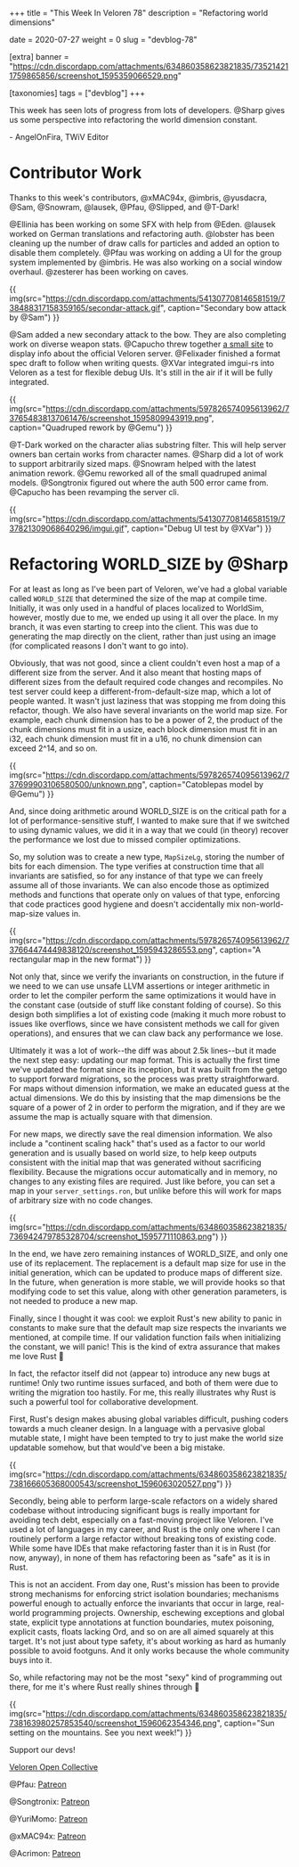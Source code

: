 +++
title = "This Week In Veloren 78"
description = "Refactoring world dimensions"

date = 2020-07-27
weight = 0
slug = "devblog-78"

[extra]
banner = "https://cdn.discordapp.com/attachments/634860358623821835/735214211759865856/screenshot_1595359066529.png"

[taxonomies]
tags = ["devblog"]
+++

This week has seen lots of progress from lots of developers. @Sharp gives us
some perspective into refactoring the world dimension constant.

\- AngelOnFira, TWiV Editor

# Contributor Work

Thanks to this week's contributors, @xMAC94x, @imbris, @yusdacra, @Sam,
@Snowram, @lausek, @Pfau, @Slipped, and @T-Dark!

@Ellinia has been working on some SFX with help from @Eden. @lausek worked on
German translations and refactoring auth. @lobster has been cleaning up the
number of draw calls for particles and added an option to disable them
completely. @Pfau was working on adding a UI for the group system implemented by
@imbris. He was also working on a social window overhaul. @zesterer has been
working on caves.

{{
  img(src="https://cdn.discordapp.com/attachments/541307708146581519/738488317158359165/secondar-attack.gif",
  caption="Secondary bow attack by @Sam")
}}

@Sam added a new secondary attack to the bow. They are also completing work on
diverse weapon stats. @Capucho threw together [a small
site](https://veloren-status.herokuapp.com/server/server.veloren.net) to display
info about the official Veloren server. @Felixader finished a format spec draft
to follow when writing quests. @XVar integrated imgui-rs into Veloren as a test
for flexible debug UIs. It's still in the air if it will be fully integrated.

{{
  img(src="https://cdn.discordapp.com/attachments/597826574095613962/737654838137061476/screenshot_1595809943919.png",
  caption="Quadruped rework by @Gemu")
}}

@T-Dark worked on the character alias substring filter. This will help server
owners ban certain works from character names. @Sharp did a lot of work to
support arbitrarily sized maps. @Snowram helped with the latest animation
rework. @Gemu reworked all of the small quadruped animal models. @Songtronix
figured out where the auth 500 error came from. @Capucho has been revamping the
server cli.

{{
  img(src="https://cdn.discordapp.com/attachments/541307708146581519/737821309068640296/imgui.gif",
  caption="Debug UI test by @XVar")
}}

# Refactoring WORLD_SIZE by @Sharp

For at least as long as I've been part of Veloren, we've had a global variable
called `WORLD_SIZE` that determined the size of the map at compile time.
Initially, it was only used in a handful of places localized to WorldSim,
however, mostly due to me, we ended up using it all over the place. In my
branch, it was even starting to creep into the client. This was due to
generating the map directly on the client, rather than just using an image (for
complicated reasons I don't want to go into).

Obviously, that was not good, since a client couldn't even host a map of a
different size from the server. And it also meant that hosting maps of different
sizes from the default required code changes and recompiles. No test server
could keep a different-from-default-size map, which a lot of people wanted. It
wasn't just laziness that was stopping me from doing this refactor, though. We
also have several invariants on the world map size. For example, each chunk
dimension has to be a power of 2, the product of the chunk dimensions must fit
in a usize, each block dimension must fit in an i32, each chunk dimension must
fit in a u16, no chunk dimension can exceed 2^14, and so on.

{{
  img(src="https://cdn.discordapp.com/attachments/597826574095613962/737699903106580500/unknown.png",
  caption="Catoblepas model by @Gemu")
}}

And, since doing arithmetic around WORLD_SIZE is on the critical path for a lot
of performance-sensitive stuff, I wanted to make sure that if we switched to
using dynamic values, we did it in a way that we could (in theory) recover the
performance we lost due to missed compiler optimizations.

So, my solution was to create a new type, `MapSizeLg`, storing the number of
bits for each dimension. The type verifies at construction time that all
invariants are satisfied, so for any instance of that type we can freely assume
all of those invariants. We can also encode those as optimized methods and
functions that operate only on values of that type, enforcing that code
practices good hygiene and doesn't accidentally mix non-world-map-size values
in.

{{
  img(src="https://cdn.discordapp.com/attachments/597826574095613962/737664474449838120/screenshot_1595943286553.png",
  caption="A rectangular map in the new format")
}}

Not only that, since we verify the invariants on construction, in the future if
we need to we can use unsafe LLVM assertions or integer arithmetic in order to
let the compiler perform the same optimizations it would have in the constant
case (outside of stuff like constant folding of course). So this design both
simplifies a lot of existing code (making it much more robust to issues like
overflows, since we have consistent methods we call for given operations), and
ensures that we can claw back any performance we lose.

Ultimately it was a lot of work--the diff was about 2.5k lines--but it made the
next step easy: updating our map format. This is actually the first time we've
updated the format since its inception, but it was built from the getgo to
support forward migrations, so the process was pretty straightforward. For maps
without dimension information, we make an educated guess at the actual
dimensions. We do this by insisting that the map dimensions be the square of a
power of 2 in order to perform the migration, and if they are we assume the map
is actually square with that dimension.

For new maps, we directly save the real dimension information. We also include a
"continent scaling hack" that's used as a factor to our world generation and is
usually based on world size, to help keep outputs consistent with the initial
map that was generated without sacrificing flexibility. Because the migrations
occur automatically and in memory, no changes to any existing files are
required. Just like before, you can set a map in your `server_settings.ron`, but
unlike before this will work for maps of arbitrary size with no code changes.

{{
  img(src="https://cdn.discordapp.com/attachments/634860358623821835/736942479785328704/screenshot_1595771110863.png")
}}

In the end, we have zero remaining instances of WORLD_SIZE, and only one use of
its replacement. The replacement is a default map size for use in the initial
generation, which can be updated to produce maps of different size. In the
future, when generation is more stable, we will provide hooks so that modifying
code to set this value, along with other generation parameters, is not needed to
produce a new map.

Finally, since I thought it was cool: we exploit Rust's new ability to panic in
constants to make sure that the default map size respects the invariants we
mentioned, at compile time. If our validation function fails when initializing
the constant, we will panic! This is the kind of extra assurance that makes me
love Rust 🙂

In fact, the refactor itself did not (appear to) introduce any new bugs at
runtime! Only two runtime issues surfaced, and both of them were due to writing
the migration too hastily. For me, this really illustrates why Rust is such a
powerful tool for collaborative development.

First, Rust's design makes abusing global variables difficult, pushing coders
towards a much cleaner design. In a language with a pervasive global mutable
state, I might have been tempted to try to just make the world size updatable
somehow, but that would've been a big mistake.

{{
  img(src="https://cdn.discordapp.com/attachments/634860358623821835/738166605368000543/screenshot_1596063020527.png")
}}

Secondly, being able to perform large-scale refactors on a widely shared
codebase without introducing significant bugs is really important for avoiding
tech debt, especially on a fast-moving project like Veloren. I've used a lot of
languages in my career, and Rust is the only one where I can routinely perform a
large refactor without breaking tons of existing code. While some have IDEs that
make refactoring faster than it is in Rust (for now, anyway), in none of them
has refactoring been as "safe" as it is in Rust.

This is not an accident. From day one, Rust's mission has been to provide strong
mechanisms for enforcing strict isolation boundaries; mechanisms powerful enough
to actually enforce the invariants that occur in large, real-world programming
projects. Ownership, eschewing exceptions and global state, explicit type
annotations at function boundaries, mutex poisoning, explicit casts, floats
lacking Ord, and so on are all aimed squarely at this target. It's not just
about type safety, it's about working as hard as humanly possible to avoid
footguns. And it only works because the whole community buys into it.

So, while refactoring may not be the most "sexy" kind of programming out there,
for me it's where Rust really shines through 🙂

{{
  img(src="https://cdn.discordapp.com/attachments/634860358623821835/738163980257853540/screenshot_1596062354346.png",
  caption="Sun setting on the mountains. See you next week!")
}}

Support our devs!

[Veloren Open Collective](https://opencollective.com/veloren)

@Pfau: [Patreon](https://www.patreon.com/pfau)

@Songtronix: [Patreon](https://www.patreon.com/songtronix)

@YuriMomo: [Patreon](https://www.patreon.com/YuriMomo)

@xMAC94x: [Patreon](https://www.patreon.com/xmac94x)

@Acrimon: [Patreon](https://www.patreon.com/acrimon)
